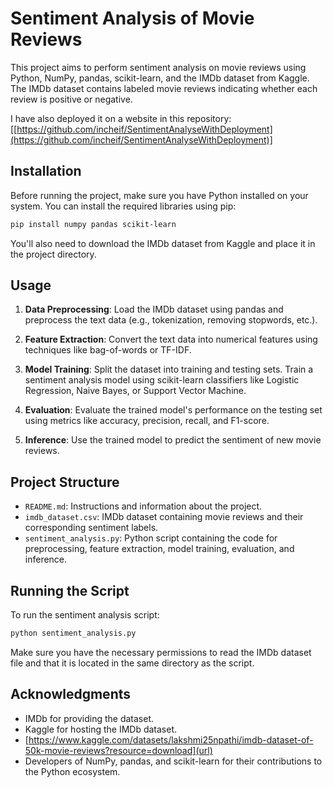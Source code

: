 # Sentiment Analysis of Movie Reviews

This project aims to perform sentiment analysis on movie reviews using Python, NumPy, pandas, scikit-learn, and the IMDb dataset from Kaggle. The IMDb dataset contains labeled movie reviews indicating whether each review is positive or negative.

I have also deployed it on a website in this repository: [[https://github.com/incheif/SentimentAnalyseWithDeployment](https://github.com/incheif/SentimentAnalyseWithDeployment)]
## Installation

Before running the project, make sure you have Python installed on your system. You can install the required libraries using pip:

```bash
pip install numpy pandas scikit-learn
```

You'll also need to download the IMDb dataset from Kaggle and place it in the project directory.

## Usage

1. **Data Preprocessing**: Load the IMDb dataset using pandas and preprocess the text data (e.g., tokenization, removing stopwords, etc.).

2. **Feature Extraction**: Convert the text data into numerical features using techniques like bag-of-words or TF-IDF.

3. **Model Training**: Split the dataset into training and testing sets. Train a sentiment analysis model using scikit-learn classifiers like Logistic Regression, Naive Bayes, or Support Vector Machine.

4. **Evaluation**: Evaluate the trained model's performance on the testing set using metrics like accuracy, precision, recall, and F1-score.

5. **Inference**: Use the trained model to predict the sentiment of new movie reviews.

## Project Structure

- `README.md`: Instructions and information about the project.
- `imdb_dataset.csv`: IMDb dataset containing movie reviews and their corresponding sentiment labels.
- `sentiment_analysis.py`: Python script containing the code for preprocessing, feature extraction, model training, evaluation, and inference.

## Running the Script

To run the sentiment analysis script:

```bash
python sentiment_analysis.py
```

Make sure you have the necessary permissions to read the IMDb dataset file and that it is located in the same directory as the script.

## Acknowledgments

- IMDb for providing the dataset.
- Kaggle for hosting the IMDb dataset.
- [https://www.kaggle.com/datasets/lakshmi25npathi/imdb-dataset-of-50k-movie-reviews?resource=download](url)
- Developers of NumPy, pandas, and scikit-learn for their contributions to the Python ecosystem.

